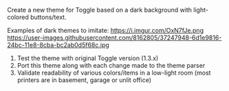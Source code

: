 Create a new theme for Toggle based on a dark background with light-colored buttons/text.

Examples of dark themes to imitate:
https://i.imgur.com/OxN7fJe.png
https://user-images.githubusercontent.com/8162805/37247948-6d1e9816-24bc-11e8-8cba-bc2ab0d5f68c.jpg

1. Test the theme with original Toggle version (1.3.x)
2. Port this theme along with each change made to the theme parser
3. Validate readability of various colors/items in a low-light room (most printers are in basement, garage or unlit office)
